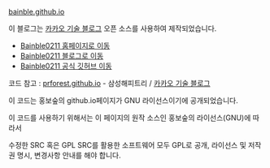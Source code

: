 [bainble.github.io](bainble.github.io)

이 블로그는 [카카오 기술 블로그](https://kakao.github.io) 오픈 소스를 사용하여 제작되었습니다.

+ [Bainble0211 홈페이지로 이동](https://bainble.ga)
+ [Bainble0211 블로그로 이동](https://blog.bainble.ga)
+ [Bainble0211 공식 깃허브 이동](https://github.com/bainble0211-6109)

코드 참고 : [prforest.github.io](prforest.github.io) - 삼성해피트리 / [카카오 기술 블로그](https://kakao.github.io)

이 코드는 홍보숲의 github.io페이지가 GNU 라이선스이기에 공개되었습니다.

이 코드를 사용하기 위해서는 이 페이지의 원작 소스인 홍보숲의 라이선스(GNU)에 따라서

수정한 SRC 혹은 GPL SRC를 활용한 소프트웨어 모두 GPL로 공개, 라이선스 및 저작권 명시, 변경사항 안내를 해야 합니다.

